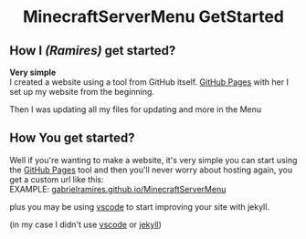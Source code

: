 <h1 align="center"> MinecraftServerMenu GetStarted </h1>

## How I *(Ramires)* get started?
**Very simple** \
I created a website using a tool from GitHub itself. <a href="https://pages.github.com">GitHub Pages</a> with her I set up my website from the beginning.

Then I was updating all my files for updating and more in the Menu

## How You get started?

Well if you're wanting to make a website, it's very simple you can start using the <a href="https://pages.github.com">GitHub Pages</a> tool and then you'll never worry about hosting again, you get a custom url like this: \
EXAMPLE: <a href="https://gabrielramires.github.io/MinecraftServerMenu">gabrielramires.github.io/MinecraftServerMenu</a>

plus you may be using <a href=https://code.visualstudio.com>vscode</a> to start improving your site with jekyll.

(in my case I didn't use <a href=https://code.visualstudio.com>vscode</a> or <a href="https://jekyllrb.com/">jekyll</a>)
